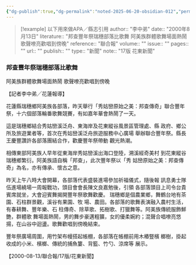 ```yaml
---
{"dg-publish":true,"dg-permalink":"noted-2025-06-20-obsidian-012","permalink":"/noted-2025-06-20-obsidian-012/","title":"邦查豐年祭瑞穗部落比歌舞 阿美族群體歌舞場面熱鬧 歌聲嘹亮歡唱到傍晚","tags":["花蓮縣志"],"noteIcon":"3","created":"2025-06-20T11:13:50.833+08:00","updated":"2025-06-20T12:02:35.348+08:00"}
---
```



> [!example] 以下用來做APA／縣志引用
> 	author:: "李中弟"
> 	date:: "2000年8月13日"
> 	literature:: "邦查豐年祭瑞穗部落比歌舞 阿美族群體歌舞場面熱鬧 歌聲嘹亮歡唱到傍晚"
> 	reference:: "聯合報"
> 		volume:: ""
> 		issue:: ""
> 		pages:: ""
> 	url:: ""
> 		publish:: ""
> 	type:: "新聞"	
> 		note:: "17版 花東新聞"



### 邦查豐年祭瑞穗部落比歌舞

阿美族群體歌舞場面熱鬧 歌聲嘹亮歡唱到傍晚

【記者李中弟╱花蓮報導】

花蓮縣瑞穗鄉阿美族各部落，昨天舉行「秀姑巒原始之美：邦查傳奇」聯合豐年祭，十六個部落輪番歌舞競賽，有如嘉年華會熱鬧了一天。

這是瑞穗鄉結合秀姑巒溪泛舟、東海岸及花東縱谷風景區管理處、縣 政府、鄉公所及旅遊業者等，首次在秀姑巒溪泛舟旅遊服務中心廣場 舉辦聯合豐年祭。縣長王慶豐讚許各部落團結合作，歡慶豐年祭帶動 觀光熱潮。

相傳東部阿美族人早年從東海岸秀姑巒溪出海口登陸，溯溪經奇美村 到花東縱谷瑞穗鄉繁衍。阿美族語自稱「邦查」，此次豐年祭以「秀 姑巒原始之美：邦查傳奇」為名，亦有傳承、懷古之意。


昨天上午八時大會開幕，各部落代表盛裝進場參加祈福儀式，隨後報 訊息勇士隊伍進場繞場一周報戰功，頭目會會長陳文良嘉勉後，引領 各部落頭目上司令台貴賓席就坐，大會迎賓舞揭開豐年祭歌舞歡慶。 瑞穗鄉是個農業鄉，舞鶴台地有茶園、石柱群景觀，溪谷有果園、牧 場、農田。各部落的歌舞表演融入農村生活，有春耕舞、豐年樂、石 柱傳奇、除草歌、拓樹歌、打獵舞等。阿美族傳統服飾鮮艷，群體歌 舞場面熱鬧，男的舞步豪邁粗獷，女的優柔婉約；混聲合唱嘹亮悠 揚，在山谷中迴盪。歌舞歡唱到傍晚結束。


豐年祭廣場周圍，用竹架布幔搭起帳棚，各部落在帳棚前用木樁豎檳 榔樹，掛起收成的小米、檳榔、傳統的捕魚簍、背籃、竹勺、涼席等 展示。


【2000-08-13/聯合報/17版/花東新聞】
